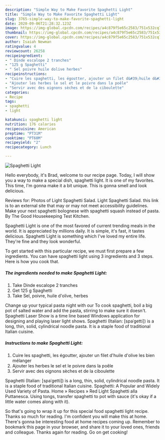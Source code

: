 ```yaml
---
description: "Simple Way to Make Favorite Spaghetti Light"
title: "Simple Way to Make Favorite Spaghetti Light"
slug: 3765-simple-way-to-make-favorite-spaghetti-light
date: 2020-09-06T21:28:32.123Z
image: https://img-global.cpcdn.com/recipes/a4c879f5e65c2583/751x532cq70/spaghetti-light-photo-principale-de-la-recette.jpg
thumbnail: https://img-global.cpcdn.com/recipes/a4c879f5e65c2583/751x532cq70/spaghetti-light-photo-principale-de-la-recette.jpg
cover: https://img-global.cpcdn.com/recipes/a4c879f5e65c2583/751x532cq70/spaghetti-light-photo-principale-de-la-recette.jpg
author: Isaiah Newman
ratingvalue: 4
reviewcount: 26258
recipeingredient:
- " Dinde escalope 2 tranches"
- "125 g Spaghetti"
- " Sel poivre huile dolive herbes"
recipeinstructions:
- "Cuire les spaghetti, les égoutter, ajouter un filet d&#39;huile d&#39;olive les bien mélanger"
- "Ajouter les herbes le sel et le poivre dans la poêle"
- "Servir avec des oignons sèches et de la ciboulette"
categories:
- Recipe
tags:
- spaghetti
- light

katakunci: spaghetti light 
nutrition: 176 calories
recipecuisine: American
preptime: "PT31M"
cooktime: "PT60M"
recipeyield: "2"
recipecategory: Lunch

---
```



![Spaghetti Light](https://img-global.cpcdn.com/recipes/a4c879f5e65c2583/751x532cq70/spaghetti-light-photo-principale-de-la-recette.jpg)

Hello everybody, it's Brad, welcome to our recipe page. Today, I will show you a way to make a special dish, spaghetti light. It is one of my favorites. This time, I'm gonna make it a bit unique. This is gonna smell and look delicious.

Reviews for: Photos of Light Spaghetti Salad. Light Spaghetti Salad. this link is to an external site that may or may not meet accessibility guidelines. Make your next spaghetti bolognese with spaghetti squash instead of pasta. By The Good Housekeeping Test Kitchen.

Spaghetti Light is one of the most favored of current trending meals in the world. It is appreciated by millions daily. It is simple, it's fast, it tastes delicious. Spaghetti Light is something which I've loved my entire life. They're fine and they look wonderful.


To get started with this particular recipe, we must first prepare a few ingredients. You can have spaghetti light using 3 ingredients and 3 steps. Here is how you cook that.

<!--inarticleads1-->

##### The ingredients needed to make Spaghetti Light:

1. Take  Dinde escalope 2 tranches
1. Get 125 g Spaghetti
1. Take  Sel, poivre, huile d&#39;olive, herbes


Change up your typical pasta night with our To cook spaghetti, boil a big pot of salted water and add the pasta, stirring to make sure it doesn&#39;t. Spaghetti Laser Show is a time line based Windows application for designing and playing laser light shows. Spaghetti (Italian: [spaˈɡetti]) is a long, thin, solid, cylindrical noodle pasta. It is a staple food of traditional Italian cuisine. 

<!--inarticleads2-->

##### Instructions to make Spaghetti Light:

1. Cuire les spaghetti, les égoutter, ajouter un filet d&#39;huile d&#39;olive les bien mélanger
1. Ajouter les herbes le sel et le poivre dans la poêle
1. Servir avec des oignons sèches et de la ciboulette


Spaghetti (Italian: [spaˈɡetti]) is a long, thin, solid, cylindrical noodle pasta. It is a staple food of traditional Italian cuisine. Spaghetti: A Popular and Widely Used Variety of Pasta. Home » Recipes » Red Light Spaghetti alla Puttanesca. Using tongs, transfer spaghetti to pot with sauce (it&#39;s okay if a little water comes along with it). 

So that's going to wrap it up for this special food spaghetti light recipe. Thanks so much for reading. I'm confident you will make this at home. There's gonna be interesting food at home recipes coming up. Remember to bookmark this page in your browser, and share it to your loved ones, friends and colleague. Thanks again for reading. Go on get cooking!
